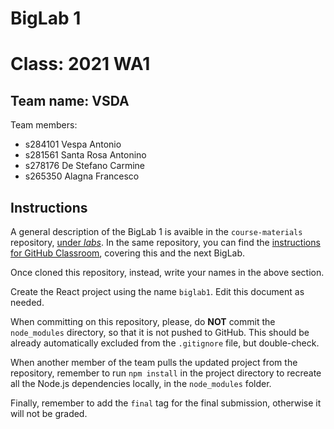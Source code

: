 # BigLab 1 

# Class: 2021 WA1

## Team name: VSDA
Team members:
* s284101 Vespa Antonio
* s281561 Santa Rosa Antonino
* s278176 De Stefano Carmine
* s265350 Alagna Francesco

## Instructions

A general description of the BigLab 1 is avaible in the `course-materials` repository, [under _labs_](https://github.com/polito-WA1-AW1-2021/course-materials/tree/main/labs/BigLab1/BigLab1.pdf). In the same repository, you can find the [instructions for GitHub Classroom](https://github.com/polito-WA1-AW1-2021/course-materials/tree/main/labs/GH-Classroom-BigLab-Instructions.pdf), covering this and the next BigLab.

Once cloned this repository, instead, write your names in the above section.

Create the React project using the name `biglab1`. Edit this document as needed.

When committing on this repository, please, do **NOT** commit the `node_modules` directory, so that it is not pushed to GitHub.
This should be already automatically excluded from the `.gitignore` file, but double-check.

When another member of the team pulls the updated project from the repository, remember to run `npm install` in the project directory to recreate all the Node.js dependencies locally, in the `node_modules` folder.

Finally, remember to add the `final` tag for the final submission, otherwise it will not be graded.
